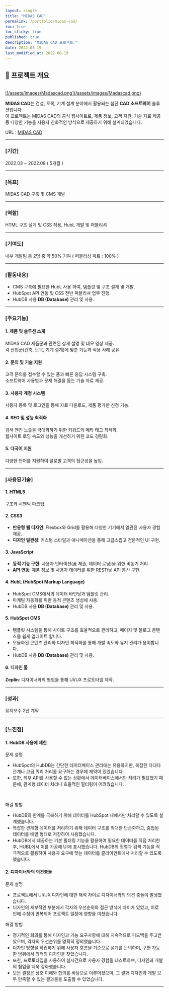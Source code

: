```yaml
---
layout: single
title: "MIDAS CAD"
permalink: /portfolio/midas-cad/
toc: true
toc_sticky: true
published: true
description: "MIDAS CAD 프로젝트."
date: 2022-08-19
last_modified_at: 2022-08-19
---
```


## 📄 프로젝트 개요
<br/>
<a class="batimmage" href="/assets/images/Madascad.png">
![/assets/images/Madascad.png](/assets/images/Madascad.png)
</a>

**MIDAS CAD**는 건설, 토목, 기계 설계 분야에서 활용되는 첨단 **CAD 소프트웨어** 솔루션입니다.  
이 프로젝트는 MIDAS CAD의 공식 웹사이트로, 제품 정보, 고객 지원, 기술 자료 제공 등 다양한 기능을 사용자 친화적인 방식으로 제공하기 위해 설계되었습니다.

URL : <a href="https://www.midascad.com/" target="_blank">MIDAS CAD</a>

---

### [기간] <br/>

2022.03 ~ 2022.08 ( 5개월 )

---

### [목표] <br/>

MIDAS CAD 구축 및 CMS 개발

---

### [역할] <br/>

HTML 구조 설계 및 CSS 적용, HubL 개발 및 퍼블리셔

---

### [기여도] <br/>

내부 개발팀 총 2명 중 약 50% 기여 ( 퍼블리싱 파트 : 100% )

---

### [활동내용] <br/>

- CMS 구축에 필요한 HubL 사용 하여, 템플릿 및 구조 설계 및 개발. <br/> 
- HubSpot API 연동 및 CSS 전반 퍼블리셔 업무 진행. <br/> 
- HubDB 사용 **DB (Database)** 관리 및 사용.

---

### [주요기능]

#### 1. **제품 및 솔루션 소개**  

MIDAS CAD 제품군과 관련된 상세 설명 및 데모 영상 제공.  
각 산업군(건축, 토목, 기계 설계)에 맞춘 기능과 적용 사례 공유.  

#### 2. **문의 및 기술 지원**  

고객 문의를 접수할 수 있는 폼과 빠른 응답 시스템 구축.  
소프트웨어 사용법과 문제 해결을 돕는 기술 자료 제공.  

#### 3. **사용자 계정 시스템**  

사용자 등록 및 로그인을 통해 자료 다운로드, 제품 평가판 신청 가능. 

#### 4. **SEO 및 성능 최적화**  

검색 엔진 노출을 극대화하기 위한 키워드와 메타 태그 최적화.  
웹사이트 로딩 속도와 성능을 개선하기 위한 코드 경량화.

#### 5. **다국어 지원**  

다양한 언어를 지원하여 글로벌 고객의 접근성을 높임. 

---

### [사용된기술] 

#### 1. **HTML5**

구조와 시맨틱 마크업.

#### 2. **CSS3**  

- **반응형 웹 디자인**: Flexbox와 Grid를 활용해 다양한 기기에서 일관된 사용자 경험 제공.  
- **디자인 일관성**: 커스텀 스타일과 애니메이션을 통해 고급스럽고 전문적인 UI 구현.  

#### 3. **JavaScript** 

- **동적 기능 구현**: 사용자 인터랙션(폼 제출, 데이터 로딩)을 위한 비동기 처리.  
- **API 연동**: 제품 정보 및 사용자 데이터를 위한 RESTful API 통신 구현.  

#### 4. **HubL** (HubSpot Markup Language)

- HubSpot CMS에서의 데이터 바인딩과 템플릿 관리.
- 마케팅 자동화를 위한 동적 콘텐츠 생성에 사용.
- HubDB 사용 **DB (Database)** 관리 및 사용.

#### 5. **HubSpot CMS**

- 템플릿 시스템을 통해 사이트 구조를 효율적으로 관리하고, 페이지 및 블로그 콘텐츠를 쉽게 업데이트 합니다.
- 모듈화된 콘텐츠 관리와 디자인 최적화를 통해 개발 속도와 유지 관리가 용이합니다.
- HubDB 사용 **DB (Database)** 관리 및 사용.

#### 6. **디자인 툴**  

**Zeplin**: 디자이너와의 협업을 통해 UI/UX 프로토타입 제작.  

---

### [성과] <br/>

유지보수 2년 계약 

---

### [느낀점] 

#### 1. **HubDB 사용에 제한** <br>

문제 설명 <br>
- HubSpot의 HubDB는 간단한 데이터베이스 관리에는 유용하지만, 복잡한 다대다 관계나 고급 쿼리 처리를 요구하는 경우에 제약이 있었습니다. 
- 또한, 외부 API를 사용할 수 없는 상황에서 데이터베이스에서만 처리가 필요했기 때문에, 관계형 데이터 처리나 효율적인 필터링이 어려웠습니다.
<br> 

해결 방법 <br>
- HubDB의 한계를 극복하기 위해 데이터를 HubSpot 내에서만 처리할 수 있도록 설계했습니다.
- 복잡한 관계형 데이터를 처리하기 위해 데이터 구조를 최대한 단순화하고, 중첩된 데이터를 배열 형태로 저장하여 사용했습니다.
- HubDB에서 제공하는 기본 필터링 기능을 활용하여 필요한 데이터를 직접 처리한 후, HUBL에서 이를 가공해 UI에 표시했습니다.
HubDB의 정렬과 검색 기능을 적극적으로 활용하여 사용자 요구에 맞는 데이터를 클라이언트에서 처리할 수 있도록 했습니다.

#### 2. **디자이너와의 의견충돌** <br>

문제 설명 <br>
- 프로젝트에서 UI/UX 디자인에 대한 해석 차이로 디자이너와의 의견 충돌이 발생했습니다. 
- 디자인의 세부적인 부분에서 각자의 우선순위와 접근 방식에 차이가 있었고, 이로 인해 수정이 반복되어 프로젝트 일정에 영향을 미쳤습니다.

해결 방법 <br>
- 정기적인 회의를 통해 디자인과 기능 요구사항에 대해 지속적으로 피드백을 주고받았으며, 각자의 우선순위를 명확히 정의했습니다.
- 디자인 방향을 확립하기 위해 사용자 흐름을 기준으로 설계를 논의하며, 구현 가능한 범위에서 최적의 디자인을 찾았습니다.
- 또한, 프로토타입을 사용하여 실시간으로 사용자 경험을 테스트하며, 디자인과 개발의 협업을 더욱 강화했습니다.
- 모든 결정은 상호 이해와 합의를 바탕으로 이루어졌으며, 그 결과 디자인과 개발 모두 만족할 수 있는 결과물을 도출할 수 있었습니다.

---